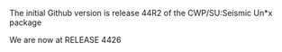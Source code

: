 The initial Github version is release 44R2 of the CWP/SU:Seismic Un*x package

We are now at RELEASE 4426


